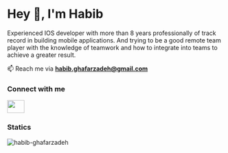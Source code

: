 <h1 align="left">Hey 👋, I'm Habib</h1>
<p align="left">Experienced IOS developer with more than 8 years professionally of track record in building mobile applications.
And trying to be a good remote team player with the knowledge of teamwork and how to integrate into teams to achieve a greater result.
</p>

📫 Reach me via **habib.ghafarzadeh@gmail.com**

<h3 align="left">Connect with me</h3>
<p align="left">
<a href="https://www.linkedin.com/in/habib-ghafarzadeh-b4303939" target="_blank"><img align="center" src="https://cdn.jsdelivr.net/npm/simple-icons@3.0.1/icons/linkedin.svg" height="30" width="40" /></a>


<br/>
<p><strong><h3>Statics</h3></strong>
<div class="row">
  <div class="col">
  <img src="https://github-readme-stats-git-masterrstaa-rickstaa.vercel.app/api?username=ghafarzadeh&show_icons=true&locale=en&layout=compact" alt="habib-ghafarzadeh" />
  </div>
  <br/>
</div>


